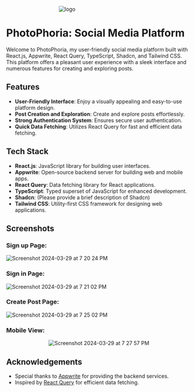 &nbsp;&nbsp;&nbsp;&nbsp;&nbsp;&nbsp;&nbsp;&nbsp;&nbsp;&nbsp;&nbsp;&nbsp;&nbsp;&nbsp;&nbsp;&nbsp;&nbsp;&nbsp;&nbsp;&nbsp;&nbsp;&nbsp;&nbsp;&nbsp;&nbsp;&nbsp;&nbsp;&nbsp;&nbsp;&nbsp;&nbsp;&nbsp;&nbsp;&nbsp;&nbsp; ![logo](https://github.com/hannaa12/PhotoPhoria---Social-Media/assets/46474296/17f0c5de-76fd-4817-9efe-97105ed43bcc)


# PhotoPhoria: Social Media Platform

Welcome to PhotoPhoria, my user-friendly social media platform built with React.js, Appwrite, React Query, TypeScript, Shadcn, and Tailwind CSS. This platform offers a pleasant user experience with a sleek interface and numerous features for creating and exploring posts.

## Features

- **User-Friendly Interface**: Enjoy a visually appealing and easy-to-use platform design.
- **Post Creation and Exploration**: Create and explore posts effortlessly.
- **Strong Authentication System**: Ensures secure user authentication.
- **Quick Data Fetching**: Utilizes React Query for fast and efficient data fetching.

## Tech Stack

- **React.js**: JavaScript library for building user interfaces.
- **Appwrite**: Open-source backend server for building web and mobile apps.
- **React Query**: Data fetching library for React applications.
- **TypeScript**: Typed superset of JavaScript for enhanced development.
- **Shadcn**: (Please provide a brief description of Shadcn)
- **Tailwind CSS**: Utility-first CSS framework for designing web applications.

## Screenshots

### Sign up Page: 

![Screenshot 2024-03-29 at 7 20 24 PM](https://github.com/hannaa12/PhotoPhoria---Social-Media/assets/46474296/853c4b7e-a6e0-401b-8f83-413f51428c78)


### Sign in Page: 

![Screenshot 2024-03-29 at 7 21 02 PM](https://github.com/hannaa12/PhotoPhoria---Social-Media/assets/46474296/4c2057c0-a455-411b-a4c4-9260b15f5d66)


### Create Post Page: 

![Screenshot 2024-03-29 at 7 25 02 PM](https://github.com/hannaa12/PhotoPhoria---Social-Media/assets/46474296/61560d77-e196-4e22-947c-19ac5b22eefb)


### Mobile View: 

&nbsp;&nbsp;&nbsp;&nbsp;&nbsp;&nbsp;&nbsp;&nbsp;&nbsp;&nbsp;&nbsp;&nbsp;&nbsp;&nbsp;&nbsp;&nbsp;&nbsp;&nbsp;&nbsp;&nbsp;&nbsp;&nbsp;&nbsp;&nbsp;&nbsp;&nbsp;&nbsp;&nbsp; ![Screenshot 2024-03-29 at 7 27 57 PM](https://github.com/hannaa12/PhotoPhoria---Social-Media/assets/46474296/8a45b903-66f9-466b-906d-2d48b2d4695e)


## Acknowledgements

- Special thanks to [Appwrite](https://appwrite.io/) for providing the backend services.
- Inspired by [React Query](https://react-query.tanstack.com/) for efficient data fetching.

